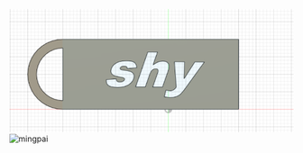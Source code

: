 ![](mingpai.png)![mingpai](https://user-images.githubusercontent.com/82360354/114506908-ff5ed600-9c64-11eb-8939-6d3a19a06192.png)
